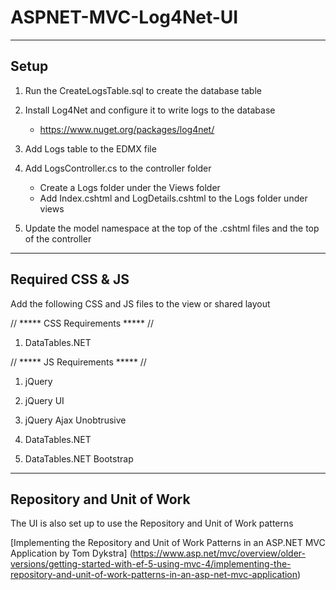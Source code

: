 # ASPNET-MVC-Log4Net-UI

----
## Setup
1. Run the CreateLogsTable.sql to create the database table

2. Install Log4Net and configure it to write logs to the database

    * https://www.nuget.org/packages/log4net/

3. Add Logs table to the EDMX file

4. Add LogsController.cs to the controller folder

    * Create a Logs folder under the Views folder
    * Add Index.cshtml and LogDetails.cshtml to the Logs folder under views

5. Update the model namespace at the top of the .cshtml files and the top of the controller

----
## Required CSS & JS
Add the following CSS and JS files to the view or shared layout

// ***** CSS Requirements ***** //

1. DataTables.NET

    <link href="//cdn.datatables.net/1.10.13/css/jquery.dataTables.min.css" rel="stylesheet" />

// ***** JS Requirements ***** //

1. jQuery

    <script src="https://code.jquery.com/jquery-1.12.4.min.js"></script>

2. jQuery UI

    <script src="http://code.jquery.com/ui/1.12.0/jquery-ui.min.js"></script>

3. jQuery Ajax Unobtrusive

	<script src="https://cdn.jsdelivr.net/jquery.ajax.unobtrusive/3.2.4/jquery.unobtrusive-ajax.min.js"></script>
	
4. DataTables.NET

	<script src="http://cdn.datatables.net/1.10.13/js/jquery.dataTables.min.js"></script>
	
5. DataTables.NET Bootstrap

	<script src="https://cdn.datatables.net/1.10.13/js/dataTables.bootstrap.min.js"></script>
	
----
## Repository and Unit of Work
The UI is also set up to use the Repository and Unit of Work patterns

[Implementing the Repository and Unit of Work Patterns in an ASP.NET MVC Application by Tom Dykstra] (https://www.asp.net/mvc/overview/older-versions/getting-started-with-ef-5-using-mvc-4/implementing-the-repository-and-unit-of-work-patterns-in-an-asp-net-mvc-application)
